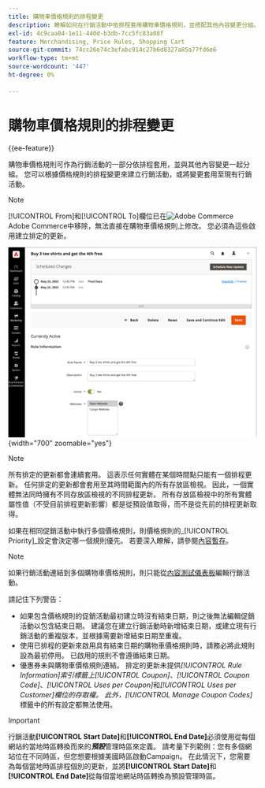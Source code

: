 ```yaml
---
title: 購物車價格規則的排程變更
description: 瞭解如何在行銷活動中依排程套用購物車價格規則，並搭配其他內容變更分組。
exl-id: 4c9caa04-1e11-440d-b3db-7cc5fc83a08f
feature: Merchandising, Price Rules, Shopping Cart
source-git-commit: 74cc26e74c3efabc914c27b6d8327a85a77fd6e6
workflow-type: tm+mt
source-wordcount: '447'
ht-degree: 0%

---
```


# 購物車價格規則的排程變更

{{ee-feature}}

購物車價格規則可作為行銷活動的一部分依排程套用，並與其他內容變更一起分組。 您可以根據價格規則的排程變更來建立行銷活動，或將變更套用至現有行銷活動。

>[!NOTE]
>
>[!UICONTROL From]和[!UICONTROL To]欄位已在![Adobe Commerce](../assets/adobe-logo.svg) Adobe Commerce中移除，無法直接在購物車價格規則上修改。 您必須為這些啟用建立排定的更新。

![購物車價格規則 — 排程變更](./assets/content-staging-price-rules-cart-scheduled-changes.png){width="700" zoomable="yes"}

>[!NOTE]
>
>所有排定的更新都會連續套用。 這表示任何實體在某個時間點只能有一個排程更新。 任何排定的更新都會套用至其時間範圍內的所有存放區檢視。 因此，一個實體無法同時擁有不同存放區檢視的不同排程更新。 所有存放區檢視中的所有實體屬性值（不受目前排程更新影響）都是從預設值取得，而不是從先前的排程更新取得。

如果在相同促銷活動中執行多個價格規則，則價格規則的&#x200B;_[!UICONTROL Priority]_設定會決定哪一個規則優先。 若要深入瞭解，請參閱[內容暫存](../content-design/content-staging.md)。

>[!NOTE]
>
>如果行銷活動連結到多個購物車價格規則，則只能從[內容測試儀表板](../content-design/content-staging-dashboard.md)編輯行銷活動。

請記住下列警告：

- 如果包含價格規則的促銷活動最初建立時沒有結束日期，則之後無法編輯促銷活動以包含結束日期。 建議您在建立行銷活動時新增結束日期，或建立現有行銷活動的重複版本，並根據需要新增結束日期至重複。
- 使用已排程的更新來啟用具有結束日期的購物車價格規則時，請務必將此規則設為最初停用。 已啟用的規則不會遵循結束日期。
- 優惠券未與購物車價格規則連結。 排定的更新未提供&#x200B;_[!UICONTROL Rule Information]_索引標籤上_[!UICONTROL Coupon]_、_[!UICONTROL Coupon Code]_、_[!UICONTROL Uses per Coupon]_&#x200B;和&#x200B;_[!UICONTROL Uses per Customer]_欄位的存取權。 此外，_[!UICONTROL Manage Coupon Codes]_&#x200B;標籤中的所有設定都無法使用。

>[!IMPORTANT]
>
>行銷活動&#x200B;**[!UICONTROL Start Date]**&#x200B;和&#x200B;**[!UICONTROL End Date]**&#x200B;必須使用從每個網站的當地時區轉換而來的&#x200B;**_預設_**&#x200B;管理時區來定義。 請考量下列範例：您有多個網站位在不同時區，但您想要根據美國時區啟動Campaign。 在此情況下，您需要為每個當地時區排程個別的更新，並將&#x200B;**[!UICONTROL Start Date]**&#x200B;和&#x200B;**[!UICONTROL End Date]**&#x200B;從每個當地網站時區轉換為預設管理時區。
